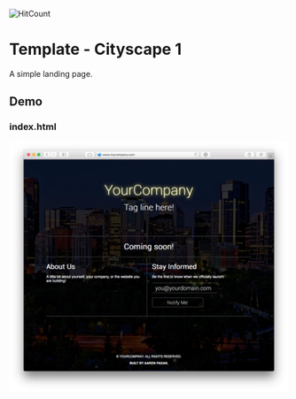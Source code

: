![HitCount](http://hits.dwyl.io/aaronfagan/template-cityscape-1.svg)
# Template - Cityscape 1
A simple landing page.

## Demo

### index.html
<p align="center">
  <img src="https://github.com/aaronfagan/template-cityscape-1/blob/master/.demo/index.png?raw=true" alt="index.html"/>
</p>
